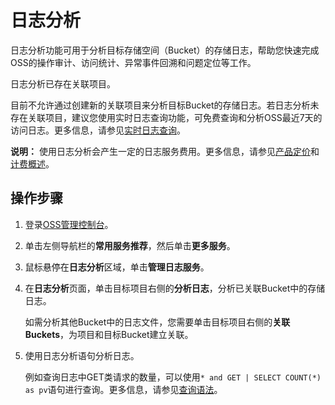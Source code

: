 # 日志分析

日志分析功能可用于分析目标存储空间（Bucket）的存储日志，帮助您快速完成OSS的操作审计、访问统计、异常事件回溯和问题定位等工作。

日志分析已存在关联项目。

目前不允许通过创建新的关联项目来分析目标Bucket的存储日志。若日志分析未存在关联项目，建议您使用实时日志查询功能，可免费查询和分析OSS最近7天的访问日志。更多信息，请参见[实时日志查询](/cn.zh-CN/控制台用户指南/存储空间管理/日志管理/实时日志查询.md)。

**说明：** 使用日志分析会产生一定的日志服务费用。更多信息，请参见[产品定价](https://www.aliyun.com/price/product#/sls/detail)和[计费概述](/cn.zh-CN/产品定价/计费概述.md)。

## 操作步骤

1.  登录[OSS管理控制台](https://oss.console.aliyun.com/)。

2.  单击左侧导航栏的**常用服务推荐**，然后单击**更多服务**。

3.  鼠标悬停在**日志分析**区域，单击**管理日志服务**。

4.  在**日志分析**页面，单击目标项目右侧的**分析日志**，分析已关联Bucket中的存储日志。

    如需分析其他Bucket中的日志文件，您需要单击目标项目右侧的**关联Buckets**，为项目和目标Bucket建立关联。

5.  使用日志分析语句分析日志。

    例如查询日志中GET类请求的数量，可以使用`* and GET | SELECT COUNT(*) as pv`语句进行查询。更多信息，请参见[查询语法](/cn.zh-CN/查询与分析/查询语法与功能/查询语法.md)。


